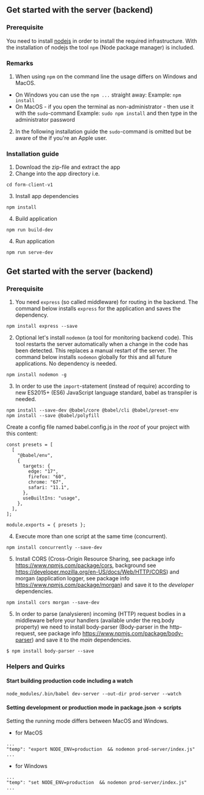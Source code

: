 ## Get started with the server (backend)
### Prerequisite
You need to install [nodejs](https://nodejs.org/en/) in order to install the required infrastructure. With the installation of nodejs the tool `npm` (Node package manager) is included.

### Remarks 
1. When using  `npm` on the command line the usage differs on Windows and MacOS.
* On Windows you can use the `npm ...` straight away: Example: `npm install`
* On MacOS - if you open the terminal as non-administrator - then use it with the `sudo`-command 
Example: `sudo npm install` and then type  in the administrator password
2. In the following installation guide the `sudo`-command is omitted but be aware of the if you're an Apple user.

### Installation guide
1. Download the zip-file and extract the app     
2. Change into the app directory i.e.
```
cd form-client-v1
```
3. Install app dependencies
```
npm install
```

4. Build application
```
npm run build-dev
```

4. Run application
```
npm run serve-dev
```


## Get started with the server (backend)
### Prerequisite
1. You need `express` (so called middleware) for routing in the backend.
The command below installs `express` for the application and saves the dependency.
```
npm install express --save
```
2. Optional let's install `nodemon` (a tool for monitoring backend code). This tool restarts the server automatically when a change in the code has been detected.
This replaces a manual restart of the server.
The command below installs `nodemon` globally for this and all future applications. No dependency is needed.
```
npm install nodemon -g
```

3. In order to use the `import`-statement (instead of require) according to new ES2015+ (ES6) JavaScript
language standard, babel as transpiler is needed.
```
npm install --save-dev @babel/core @babel/cli @babel/preset-env
npm install --save @babel/polyfill
```
Create a config file named babel.config.js in the *root* of your project with this content:
```
const presets = [
  [
    "@babel/env",
    {
      targets: {
        edge: "17",
        firefox: "60",
        chrome: "67",
        safari: "11.1",
      },
      useBuiltIns: "usage",
    },
  ],
];

module.exports = { presets };
```

4. Execute more than one script at the same time (concurrent).
```
npm install concurrently --save-dev
```

5. Install CORS (Cross-Origin Resource Sharing, see package info https://www.npmjs.com/package/cors, background see https://developer.mozilla.org/en-US/docs/Web/HTTP/CORS) and morgan (application logger, see package info https://www.npmjs.com/package/morgan) and save it to the *developer* dependencies.
```
npm install cors morgan --save-dev
```

5. In order to parse (analysieren) incoming (HTTP) request bodies in a middleware before your handlers (available under the req.body property) we need to install body-parser (Body-parser in the http-request, see package info https://www.npmjs.com/package/body-parser) and save it to the *main* dependencies.
```
$ npm install body-parser --save
```


### Helpers and Quirks

#### Start building production code including a watch 
```
node_modules/.bin/babel dev-server --out-dir prod-server --watch
```

#### Setting development or production mode in package.json -> scripts
Setting the running mode differs between MacOS and Windows.  
* for MacOS
```
...
"temp": "export NODE_ENV=production  && nodemon prod-server/index.js"
...
```

* for Windows
```
...
"temp": "set NODE_ENV=production  && nodemon prod-server/index.js"
...
```



 